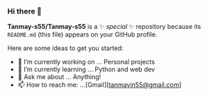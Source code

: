 ### Hi there 👋

**Tanmay-s55/Tanmay-s55** is a ✨ _special_ ✨ repository because its `README.md` (this file) appears on your GitHub profile.

Here are some ideas to get you started:

- 🔭 I’m currently working on ... Personal projects
- 🌱 I’m currently learning ...  Python and web dev
- 💬 Ask me about ... Anything!
- 📫 How to reach me: ...[Gmail][tanmayin55@gmail.com]
